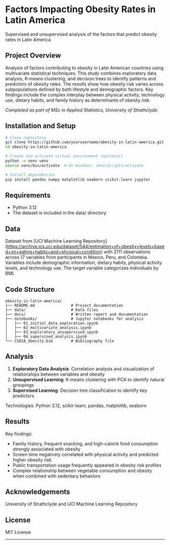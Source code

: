 # Factors Impacting Obesity Rates in Latin America
Supervised and unsupervised analysis of the factors that predict obesity rates in Latin America

## Project Overview
Analysis of factors contributing to obesity in Latin American countries using multivariate statistical techniques. This study combines exploratory data analysis, K-means clustering, and decision trees to identify patterns and predictors of obesity rates. The results show how obesity risk varies across subpopulations defined by both lifestyle and demographic factors. Key findings include the complex interplay between physical activity, technology use, dietary habits, and family history as determinants of obesity risk.

*Completed as part of MSc in Applied Statistics, University of Strathclyde.*

## Installation and Setup

```bash
# Clone repository
git clone https://github.com/yourusername/obesity-in-latin-america.git
cd obesity-in-latin-america

# Create and activate virtual environment (optional)
python -m venv venv
source venv/bin/activate  # On Windows: venv\Scripts\activate

# Install dependencies
pip install pandas numpy matplotlib seaborn scikit-learn jupyter
```

## Requirements
- Python 3.12
- The dataset is included in the data/ directory

## Data
Dataset from [UCI Machine Learning Repository] (https://archive.ics.uci.edu/dataset/544/estimation+of+obesity+levels+based+on+eating+habits+and+physical+condition) with 2111 observations across 17 variables from participants in Mexico, Peru, and Colombia. Variables include demographic information, dietary habits, physical activity levels, and technology use. The target variable categorizes individuals by BMI.

## Code Structure
```
obesity-in-latin-america/
├── README.md                # Project documentation
├── data/                    # Data files
├── docs/                    # Written report and documentation
├── notebooks/               # Jupyter notebooks for analysis
│   ├── 01_initial_data_exploration.ipynb
│   ├── 02_multivariate_analysis.ipynb
│   ├── 03_exploratory_unsupervised.ipynb
│   ├── 04_supervised_analysis.ipynb
└── CS818_obesity.bib        # Bibliography file
```

## Analysis
1. **Exploratory Data Analysis**: Correlation analysis and visualization of relationships between variables and obesity
2. **Unsupervised Learning**: K-means clustering with PCA to identify natural groupings
3. **Supervised Learning**: Decision tree classification to identify key predictors

Technologies: Python 3.12, scikit-learn, pandas, matplotlib, seaborn

## Results
Key findings:
- Family history, frequent snacking, and high-calorie food consumption strongly associated with obesity
- Screen time negatively correlated with physical activity and predicted higher obesity risk
- Public transportation usage frequently appeared in obesity risk profiles
- Complex relationship between vegetable consumption and obesity when combined with sedentary behaviors

## Acknowledgements
University of Strathclyde and UCI Machine Learning Repository

## License
MIT License

---
<!-- Metadata for Jekyll/GitHub Pages -->
<!--
layout: project
title: "Factors Impacting Obesity Rates in Latin America"
date: 2025-03-02
thumbnail: "docs/assets/thumbnail.png"
categories: [msc, statistics, machine-learning, health]
tags: [clustering, decision-trees, exploratory-analysis, obesity, latin-america]
project_type: academic
course: "CS818 - MSc in Applied Statistics"
abstract: "This study employs machine learning techniques to explore the multifactorial nature of obesity, analyzing data from Mexico, Peru, and Colombia to identify key lifestyle factors associated with obesity and their interrelationships."
-->
